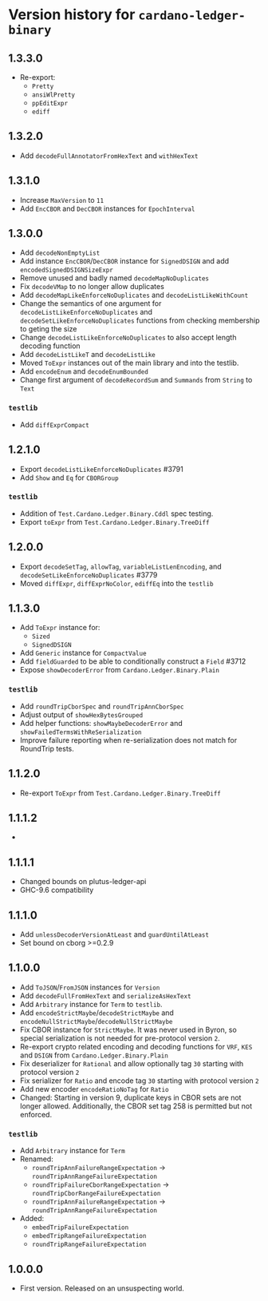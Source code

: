 # Version history for `cardano-ledger-binary`

## 1.3.3.0

* Re-export:
  * `Pretty`
  * `ansiWlPretty`
  * `ppEditExpr`
  * `ediff`

## 1.3.2.0

* Add `decodeFullAnnotatorFromHexText` and `withHexText`

## 1.3.1.0

* Increase `MaxVersion` to `11`
* Add `EncCBOR` and `DecCBOR` instances for `EpochInterval`

## 1.3.0.0

* Add `decodeNonEmptyList`
* Add instance `EncCBOR`/`DecCBOR` instance for `SignedDSIGN` and add `encodedSignedDSIGNSizeExpr`
* Remove unused and badly named `decodeMapNoDuplicates`
* Fix `decodeVMap` to no longer allow duplicates
* Add `decodeMapLikeEnforceNoDuplicates` and `decodeListLikeWithCount`
* Change the semantics of one argument for `decodeListLikeEnforceNoDuplicates` and
  `decodeSetLikeEnforceNoDuplicates` functions from checking membership to geting the size
* Change `decodeListLikeEnforceNoDuplicates` to also accept length decoding function
* Add `decodeListLikeT` and `decodeListLike`
* Moved `ToExpr` instances out of the main library and into the testlib.
* Add `encodeEnum` and `decodeEnumBounded`
* Change first argument of `decodeRecordSum` and `Summands` from `String` to `Text`

### `testlib`

* Add `diffExprCompact`

## 1.2.1.0

* Export `decodeListLikeEnforceNoDuplicates` #3791
* Add `Show` and `Eq` for `CBORGroup`

### `testlib`

* Addition of `Test.Cardano.Ledger.Binary.Cddl` spec testing.
* Export `toExpr` from `Test.Cardano.Ledger.Binary.TreeDiff`

## 1.2.0.0

* Export `decodeSetTag`, `allowTag`, `variableListLenEncoding`, and
  `decodeSetLikeEnforceNoDuplicates` #3779
* Moved `diffExpr`, `diffExprNoColor`, `ediffEq` into the `testlib`

## 1.1.3.0

* Add `ToExpr` instance for:
  * `Sized`
  * `SignedDSIGN`
* Add `Generic` instance for `CompactValue`
* Add `fieldGuarded` to be able to conditionally construct a `Field` #3712
* Expose `showDecoderError` from `Cardano.Ledger.Binary.Plain`

### `testlib`

* Add `roundTripCborSpec` and `roundTripAnnCborSpec`
* Adjust output of `showHexBytesGrouped`
* Add helper functions: `showMaybeDecoderError` and `showFailedTermsWithReSerialization`
* Improve failure reporting when re-serialization does not match for RoundTrip tests.

## 1.1.2.0

* Re-export `ToExpr` from `Test.Cardano.Ledger.Binary.TreeDiff`

## 1.1.1.2

*

## 1.1.1.1

* Changed bounds on plutus-ledger-api
* GHC-9.6 compatibility

## 1.1.1.0

* Add `unlessDecoderVersionAtLeast` and `guardUntilAtLeast`
* Set bound on cborg >=0.2.9

## 1.1.0.0

* Add `ToJSON`/`FromJSON` instances for `Version`
* Add `decodeFullFromHexText` and `serializeAsHexText`
* Add `Arbitrary` instance for `Term` to `testlib`.
* Add `encodeStrictMaybe`/`decodeStrictMaybe` and `encodeNullStrictMaybe`/`decodeNullStrictMaybe`
* Fix CBOR instance for `StrictMaybe`. It was never used in Byron, so special
  serialization is not needed for pre-protocol version `2`.
* Re-export crypto related encoding and decoding functions for `VRF`, `KES` and `DSIGN`
  from `Cardano.Ledger.Binary.Plain`
* Fix deserializer for `Rational` and allow optionally tag `30` starting with protocol version `2`
* Fix serializer for `Ratio` and encode tag `30` starting with protocol version `2`
* Add new encoder `encodeRatioNoTag` for `Ratio`
* Changed: Starting in version 9, duplicate keys in CBOR sets are not longer allowed.
  Additionally, the CBOR set tag 258 is permitted but not enforced.

### `testlib`

* Add `Arbitrary` instance for `Term`
* Renamed:
  * `roundTripAnnFailureRangeExpectation` -> `roundTripAnnRangeFailureExpectation`
  * `roundTripFailureCborRangeExpectation` -> `roundTripCborRangeFailureExpectation`
  * `roundTripAnnFailureRangeExpectation` -> `roundTripAnnRangeFailureExpectation`
* Added:
  * `embedTripFailureExpectation`
  * `embedTripRangeFailureExpectation`
  * `roundTripRangeFailureExpectation`

## 1.0.0.0

* First version. Released on an unsuspecting world.

